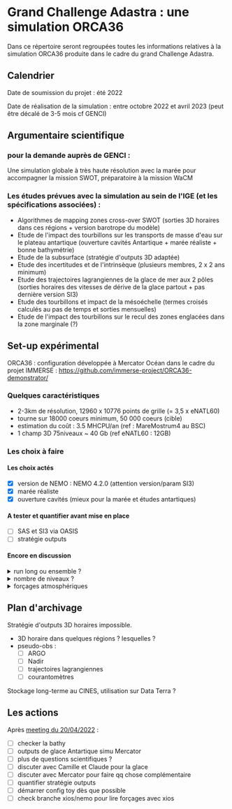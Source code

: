 # Grand Challenge Adastra : une simulation ORCA36

Dans ce répertoire seront regroupées toutes les informations relatives à la simulation ORCA36 produite dans le cadre du grand Challenge Adastra.

## Calendrier

Date de soumission du projet : été 2022

Date de réalisation de la simulation : entre octobre 2022 et avril 2023 (peut être décalé de 3-5 mois cf GENCI)

## Argumentaire scientifique

### pour la demande auprès de GENCI :

 Une simulation globale à très haute résolution avec la marée pour accompagner la mission SWOT, préparatoire à la mission WaCM

### Les études prévues avec la simulation au sein de l'IGE (et les spécifications associées) :

 - Algorithmes de mapping zones cross-over SWOT (sorties 3D horaires dans ces régions + version barotrope du modèle)
 - Etude de l'impact des tourbillons sur les transports de masse d'eau sur le plateau antartique (ouverture cavités Antartique + marée réaliste + bonne bathymétrie) 
 - Etude de la subsurface (stratégie d'outputs 3D adaptée)
 - Etude des incertitudes et de l'intrinsèque (plusieurs membres, 2 x 2 ans minimum)
 - Etude des trajectoires lagrangiennes de la glace de mer aux 2 pôles (sorties horaires des vitesses de dérive de la glace partout + pas dernière version SI3)
 - Etude des tourbillons et impact de la mésoéchelle (termes croisés calculés au pas de temps et sorties mensuelles)
 - Etude de l'impact des tourbillons sur le recul des zones englacées dans la zone marginale (?)


## Set-up expérimental

ORCA36 : configuration développée à Mercator Océan dans le cadre du projet IMMERSE : https://github.com/immerse-project/ORCA36-demonstrator/

### Quelques caractéristiques

  - 2-3km de résolution, 12960 x 10776 points de grille (= 3,5 x eNATL60)
  - tourne sur 18000 coeurs minimum, 50 000 coeurs  (cible)
  - estimation du coût : 3.5 MHCPU/an (ref : MareMostrum4 au BSC)
  - 1 champ 3D 75niveaux ~ 40 Gb (ref eNATL60 : 12GB)


### Les choix à faire

#### Les choix actés

  - [x] version de NEMO : NEMO 4.2.0 (attention version/param SI3)
  - [x] marée réaliste
  - [x] ouverture cavités (mieux pour la marée et études antartiques)

#### A tester et quantifier avant mise en place

  - [ ] SAS et SI3 via OASIS
  - [ ] stratégie outputs
 
#### Encore en discussion

<details>
<summary> run long ou ensemble ? </summary>
  
Les options (POUR/CONTRE) :
  
   - un run le plus long possible (POUR : un seul run à gérer/ CONTRE : plus de chances de tomber sur un blocage, dérive par rapport bonne stratification)
   - un spin-up + 2 membres (POUR : suffisant pour développer un spread / CONTRE : pas assez de membres pour étude décohérences)
   - un spin-up + x membres (POUR : mieux pour décohérences / CONTRE : complexité de la gestion des runs)
  
</details>

<details>
<summary> nombre de niveaux ? </summary>
  
Les options (POUR/CONTRE) :
  
   - 75 (POUR : taille des outputs/ CONTRE : pas suffisant pour les fines échelles par rapport à la résolution horizontale)
   - 121 (POUR : bien adaptée pour glace antartique / CONTRE : )
   - 150 (POUR: encore mieux pour les fines échelles / CONTRE : outputs 2X plus gros)
  
</details>

<details>
<summary> forçages atmosphériques </summary>
  
Les options (POUR/CONTRE) :
  
   - ERA5 (POUR : meilleure résolution / CONTRE : chocs à chaque analyses, flux des inputs trop gros pour l'instant)
   - JRA55 (POUR : mieux connus / CONTRE : basse résolution)
  
</details>



## Plan d'archivage

Stratégie d'outputs 3D horaires impossible.
  - 3D horaire dans quelques régions ? lesquelles ?
  - pseudo-obs :
    - [ ] ARGO
    - [ ] Nadir
    - [ ] trajectoires lagrangiennes
    - [ ] courantomètres

Stockage long-terme au CINES, utilisation sur Data Terra ?

## Les actions

Après [meeting du 20/04/2022](https://github.com/auraoupa/grand-challenge-adastra-ORCA36/blob/main/meetings/20220420.md) :

  -  [ ] checker la bathy
  -  [ ] outputs de glace Antartique simu Mercator
  -  [ ] plus de questions scientifiques ?
  -  [ ] discuter avec Camille et Claude pour la glace
  -  [ ] discuter avec Mercator pour faire qq chose complémentaire
  -  [ ] quantifier stratégie outputs
  -  [ ] démarrer config toy dès que possible
  -  [ ] check branche xios/nemo pour lire forçages avec xios
